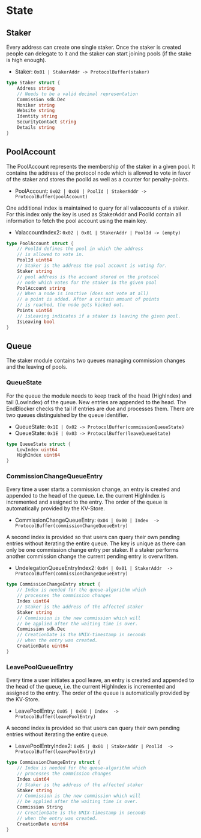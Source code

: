 <!--
order: 2
-->

# State

## Staker
Every address can create one single staker. Once the staker is created
people can delegate to it and the staker can start joining pools
(if the stake is high enough).

- Staker: `0x01 | StakerAddr -> ProtocolBuffer(staker)`

```go
type Staker struct {
    Address string
    // Needs to be a valid decimal representation
    Commission sdk.Dec 
    Moniker string 
    Website string
    Identity string 
    SecurityContact string 
    Details string 
}
```

## PoolAccount
The PoolAccount represents the membership of the staker in a given pool.
It contains the address of the protocol node which is allowed to vote
in favor of the staker and stores the poolId as well as a counter for 
penalty-points.

- PoolAccount: `0x02 | 0x00 | PoolId | StakerAddr -> ProtocolBuffer(poolAccount)`

One additional index is maintained to query for all valaccounts of a staker. 
For this index only the key is used as StakerAddr and PoolId contain all 
information to fetch the pool account using the main key.

- ValaccountIndex2: `0x02 | 0x01 | StakerAddr | PoolId -> (empty)`

```go
type PoolAccount struct {
    // PoolId defines the pool in which the address
    // is allowed to vote in.
    PoolId uint64
    // Staker is the address the pool account is voting for.
    Staker string
    // pool address is the account stored on the protocol
    // node which votes for the staker in the given pool
    PoolAccount string
    // When a node is inactive (does not vote at all)
    // a point is added. After a certain amount of points
    // is reached, the node gets kicked out.
    Points uint64
    // isLeaving indicates if a staker is leaving the given pool.
    IsLeaving bool
}
```

## Queue

The staker module contains two queues managing commission changes and
the leaving of pools.

### QueueState
For the queue the module needs to keep track of the head (HighIndex) and
tail (LowIndex) of the queue. New entries are appended to the
head. The EndBlocker checks the tail if entries are due and processes them.
There are two queues distinguished by the queue identifier.

- QueueState: `0x1E | 0x02 -> ProtocolBuffer(commissionQueueState)`
- QueueState: `0x1E | 0x03 -> ProtocolBuffer(leaveQueueState)`

```go
type QueueState struct {
    LowIndex uint64
    HighIndex uint64
}
```

### CommissionChangeQueueEntry
Every time a user starts a commission change, an entry is created
and appended to the head of the queue. I.e. the current HighIndex is
incremented and assigned to the entry.
The order of the queue is automatically provided by the KV-Store.

- CommissionChangeQueueEntry: `0x04 | 0x00 | Index  -> ProtocolBuffer(commissionChangeQueueEntry)`

A second index is provided so that users can query their own pending entries
without iterating the entire queue. The key is unique as there can only be
one commission change entry per staker. If a staker performs another
commission change the current pending entry is overwritten.

- UndelegationQueueEntryIndex2: `0x04 | 0x01 | StakerAddr  -> ProtocolBuffer(commissionChangeQueueEntry)`


```go
type CommissionChangeEntry struct {
    // Index is needed for the queue-algorithm which
    // processes the commission changes
    Index uint64
    // Staker is the address of the affected staker
    Staker string
    // Commission is the new commission which will
    // be applied after the waiting time is over.
    Commission sdk.Dec
    // CreationDate is the UNIX-timestamp in seconds
    // when the entry was created.
    CreationDate uint64
}
```


### LeavePoolQueueEntry
Every time a user initiates a pool leave, an entry is created
and appended to the head of the queue, i.e. the current HighIndex is
incremented and assigned to the entry.
The order of the queue is automatically provided by the KV-Store.

- LeavePoolEntry: `0x05 | 0x00 | Index  -> ProtocolBuffer(leavePoolEntry)`

A second index is provided so that users can query their own pending entries
without iterating the entire queue. 

- LeavePoolEntryIndex2: `0x05 | 0x01 | StakerAddr | PoolId  -> ProtocolBuffer(leavePoolEntry)`


```go
type CommissionChangeEntry struct {
    // Index is needed for the queue-algorithm which
    // processes the commission changes
    Index uint64
    // Staker is the address of the affected staker
    Staker string
    // Commission is the new commission which will
    // be applied after the waiting time is over.
    Commission String
    // CreationDate is the UNIX-timestamp in seconds
    // when the entry was created.
    CreationDate uint64
}
```